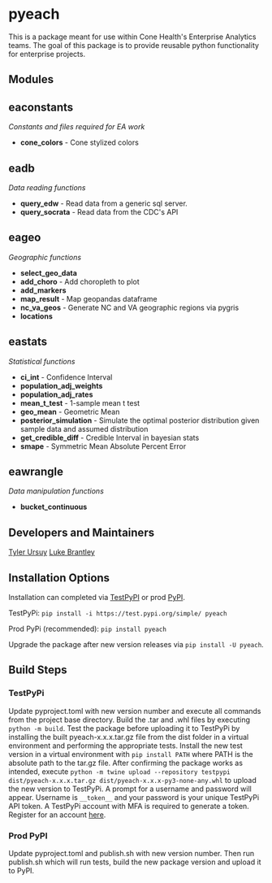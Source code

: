 # pyeach

This is a package meant for use within Cone Health's Enterprise Analytics teams. The goal of this package is to provide reusable python functionality for enterprise projects.

## Modules

## eaconstants
*Constants and files required for EA work*

* **cone_colors** - Cone stylized colors

## eadb
*Data reading functions*

* **query_edw** - Read data from a generic sql server.
* **query_socrata** - Read data from the CDC's API

## eageo
*Geographic functions*

* **select_geo_data**
* **add_choro** - Add choropleth to plot
* **add_markers**
* **map_result** - Map geopandas dataframe
* **nc_va_geos** - Generate NC and VA geographic regions via pygris
* **locations**

## eastats
*Statistical functions*

* **ci_int** - Confidence Interval
* **population_adj_weights**
* **population_adj_rates**
* **mean_t_test** - 1-sample mean t test
* **geo_mean** - Geometric Mean
* **posterior_simulation** - Simulate the optimal posterior distribution given sample data and assumed distribution
* **get_credible_diff** - Credible Interval in bayesian stats
* **smape** - Symmetric Mean Absolute Percent Error

## eawrangle
*Data manipulation functions*

* **bucket_continuous**

## Developers and Maintainers
[Tyler Ursuy](mailto:tyler.ursuy@conehealth.com)
[Luke Brantley](mailto:luke.brantley@conehealth.com)

## Installation Options
Installation can completed via [TestPyPI](https://test.pypi.org/project/pyeach/) or prod [PyPI](https://pypi.org/project/pyeach/).

TestPyPi: `pip install -i https://test.pypi.org/simple/ pyeach`

Prod PyPi (recommended): `pip install pyeach`

Upgrade the package after new version releases via `pip install -U pyeach`.

## Build Steps

### TestPyPi
Update pyproject.toml with new version number and execute all commands from the project base directory.  Build the .tar and .whl files by executing `python -m build`. Test the package before uploading it to TestPyPi by installing the built pyeach-x.x.x.tar.gz file from the dist folder in a virtual environment and performing the appropriate tests. Install the new test version in a virtual environment with `pip install PATH` where PATH is the absolute path to the tar.gz file. After confirming the package works as intended, execute `python -m twine upload --repository testpypi dist/pyeach-x.x.x.tar.gz dist/pyeach-x.x.x-py3-none-any.whl` to upload the new version to TestPyPi. A prompt for a username and password will appear. Username is `__token__` and your password is your unique TestPyPi API token. A TestPyPi account with MFA is required to generate a token. Register for an account [here](https://test.pypi.org/account/register/).

### Prod PyPI
Update pyproject.toml and publish.sh with new version number. Then run publish.sh which will run tests, build the new package version and upload it to PyPI.
